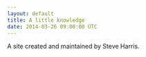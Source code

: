 ```yaml
---
layout: default
title: A little knowledge
date: 2014-03-26 09:00:00 UTC
---
```


A site created and maintained by Steve Harris.
